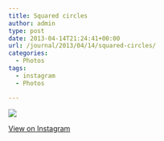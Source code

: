 ```yaml
---
title: Squared circles
author: admin
type: post
date: 2013-04-14T21:24:41+00:00
url: /journal/2013/04/14/squared-circles/
categories:
  - Photos
tags:
  - instagram
  - Photos

---
```

![][1]

<p class="view-instagram">
  <a href="http://instagram.com/p/YGaHgRKlhA/">View on Instagram</a>
</p>

 [1]: http://lobban.org/wordpress//HLIC/72445e352ca8e8e1830e95018887a235.jpg